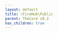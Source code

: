 ```yaml
---
layout: default
title: \FireHub\Public
parent: TheCore v0.2
has_children: true
---
```


<link rel="stylesheet" type="text/css" href="/css/style.css" />

